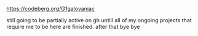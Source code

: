 https://codeberg.org/G1galovaniac

still going to be partially active on gh untill all of my ongoing projects that require me to be here are finished. after that bye bye
